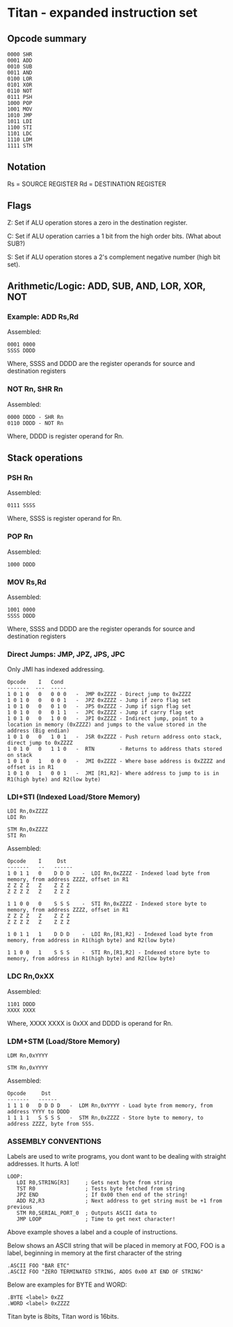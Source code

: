 # Titan - expanded instruction set #

## Opcode summary ##

    0000 SHR
    0001 ADD
    0010 SUB
    0011 AND
    0100 LOR
    0101 XOR
    0110 NOT
    0111 PSH
    1000 POP
    1001 MOV
    1010 JMP
    1011 LDI
    1100 STI
    1101 LDC
    1110 LDM
    1111 STM

## Notation ##

Rs = SOURCE REGISTER
Rd = DESTINATION REGISTER

## Flags ##

Z: Set if ALU operation stores a zero in the destination register.

C: Set if ALU operation carries a 1 bit from the high order bits. (What about SUB?)

S: Set if ALU operation stores a 2's complement negative number (high bit set).

## Arithmetic/Logic: ADD, SUB, AND, LOR, XOR, NOT ##

### Example: ADD Rs,Rd ###

Assembled:

    0001 0000
    SSSS DDDD

Where, SSSS and DDDD are the register operands for source and destination registers


### NOT Rn, SHR Rn ###

Assembled:

    0000 DDDD - SHR Rn
    0110 DDDD - NOT Rn

Where, DDDD is register operand for Rn.


## Stack operations ##

### PSH Rn ###

Assembled: 

    0111 SSSS

Where, SSSS is register operand for Rn.

### POP Rn ###

Assembled: 

    1000 DDDD


### MOV Rs,Rd ###

Assembled:

    1001 0000
    SSSS DDDD

Where, SSSS and DDDD are the register operands for source and destination registers


### Direct Jumps: JMP, JPZ, JPS, JPC ###

Only JMI has indexed addressing.

    Opcode    I   Cond
    -------  ---  -----
    1 0 1 0   0   0 0 0   -  JMP 0xZZZZ - Direct jump to 0xZZZZ
    1 0 1 0   0   0 0 1   -  JPZ 0xZZZZ - Jump if zero flag set
    1 0 1 0   0   0 1 0   -  JPS 0xZZZZ - Jump if sign flag set
    1 0 1 0   0   0 1 1   -  JPC 0xZZZZ - Jump if carry flag set
	1 0 1 0   0   1 0 0   -  JPI 0xZZZZ - Indirect jump, point to a location in memory (0xZZZZ) and jumps to the value stored in the address (Big endian)
	1 0 1 0   0   1 0 1   -  JSR 0xZZZZ - Push return address onto stack, direct jump to 0xZZZZ
	1 0 1 0   0   1 1 0   -  RTN        - Returns to address thats stored on stack
    1 0 1 0   1   0 0 0   -  JMI 0xZZZZ - Where base address is 0xZZZZ and offset is in R1
	1 0 1 0   1   0 0 1   -  JMI [R1,R2]- Where address to jump to is in R1(high byte) and R2(low byte)

### LDI+STI (Indexed Load/Store Memory) ###

    LDI Rn,0xZZZZ
    LDI Rn
	
    STM Rn,0xZZZZ
    STI Rn

Assembled:

    Opcode    I     Dst
    -------   --   ------
    1 0 1 1   0    D D D    -  LDI Rn,0xZZZZ - Indexed load byte from memory, from address ZZZZ, offset in R1
	Z Z Z Z   Z    Z Z Z
	Z Z Z Z   Z    Z Z Z

	1 1 0 0   0    S S S    -  STI Rn,0xZZZZ - Indexed store byte to memory, from address ZZZZ, offset in R1
	Z Z Z Z   Z    Z Z Z
	Z Z Z Z   Z    Z Z Z
	
    1 0 1 1   1    D D D    -  LDI Rn,[R1,R2] - Indexed load byte from memory, from address in R1(high byte) and R2(low byte)
	
	1 1 0 0   1    S S S    -  STI Rn,[R1,R2] - Indexed store byte to memory, from address in R1(high byte) and R2(low byte)



### LDC Rn,0xXX ###

Assembled:

    1101 DDDD
    XXXX XXXX

Where, XXXX XXXX is 0xXX and DDDD is operand for Rn.


### LDM+STM (Load/Store Memory) ###

    LDM Rn,0xYYYY

    STM Rn,0xYYYY

Assembled:

    Opcode     Dst
    -------   ------
    1 1 1 0   D D D D   -  LDM Rn,0xYYYY - Load byte from memory, from address YYYY to DDDD
    1 1 1 1   S S S S   -  STM Rn,0xZZZZ - Store byte to memory, to address ZZZZ, byte from SSS.


	

	
	
### ASSEMBLY CONVENTIONS ###

Labels are used to write programs, you dont want to be dealing with straight addresses. It hurts. A lot!

    LOOP:
       LDI R0,STRING[R3]     ; Gets next byte from string
       TST R0                ; Tests byte fetched from string
       JPZ END               ; If 0x00 then end of the string!
       ADD R2,R3             ; Next address to get string must be +1 from previous
       STM R0,SERIAL_PORT_0  ; Outputs ASCII data to 
       JMP LOOP              ; Time to get next character!

Above example shoves a label and a couple of instructions.


Below shows an ASCII string that will be placed in memory at FOO, FOO is a label, beginning in memory at the first character of the string

    .ASCII FOO "BAR ETC"
	.ASCIZ FOO "ZERO TERMINATED STRING, ADDS 0x00 AT END OF STRING"

Below are examples for BYTE and WORD:

    .BYTE <label> 0xZZ
	.WORD <label> 0xZZZZ

Titan byte is 8bits, Titan word is 16bits.